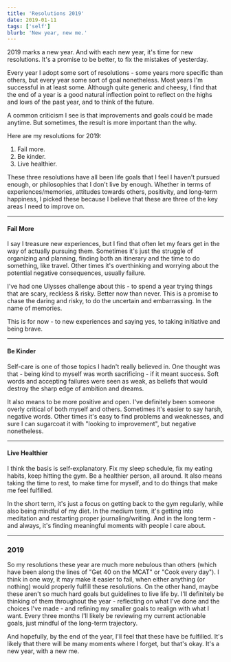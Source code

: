 ```yaml
---
title: 'Resolutions 2019'
date: 2019-01-11
tags: ['self']
blurb: 'New year, new me.'
---
```


2019 marks a new year. And with each new year, it's time for new resolutions. It's a promise to be better, to fix the mistakes of yesterday.

Every year I adopt some sort of resolutions - some years more specific than others, but every year some sort of goal nonetheless. Most years I'm successful in at least some. Although quite generic and cheesy, I find that the end of a year is a good natural inflection point to reflect on the highs and lows of the past year, and to think of the future.

A common criticism I see is that improvements and goals could be made anytime. But sometimes, the result is more important than the why.

Here are my resolutions for 2019:

1. Fail more.
2. Be kinder.
3. Live healthier.

These three resolutions have all been life goals that I feel I haven't pursued enough, or philosophies that I don't live by enough. Whether in terms of experiences/memories, attitudes towards others, positivity, and long-term happiness, I picked these because I believe that these are three of the key areas I need to improve on.

---

#### Fail More

I say I treasure new experiences, but I find that often let my fears get in the way of actually pursuing them. Sometimes it's just the struggle of organizing and planning, finding both an itinerary and the time to do something, like travel. Other times it's overthinking and worrying about the potential negative consequences, usually failure.

I've had one Ulysses challenge about this - to spend a year trying things that are scary, reckless & risky. Better now than never. This is a promise to chase the daring and risky, to do the uncertain and embarrassing. In the name of memories.

This is for now - to new experiences and saying yes, to taking initiative and being brave.

---

#### Be Kinder

Self-care is one of those topics I hadn't really believed in. One thought was that - being kind to myself was worth sacrificing - if it meant success. Soft words and accepting failures were seen as weak, as beliefs that would destroy the sharp edge of ambition and dreams.

It also means to be more positive and open. I've definitely been someone overly critical of both myself and others. Sometimes it's easier to say harsh, negative words. Other times it's easy to find problems and weaknesses, and sure I can sugarcoat it with "looking to improvement", but negative nonetheless.

---

#### Live Healthier

I think the basis is self-explanatory. Fix my sleep schedule, fix my eating habits, keep hitting the gym. Be a healthier person, all around. It also means taking the time to rest, to make time for myself, and to do things that make me feel fulfilled.

In the short term, it's just a focus on getting back to the gym regularly, while also being mindful of my diet. In the medium term, it's getting into meditation and restarting proper journaling/writing. And in the long term - and always, it's finding meaningful moments with people I care about.

---

### 2019

So my resolutions these year are much more nebulous than others (which have been along the lines of "Get 40 on the MCAT" or "Cook every day"). I think in one way, it may make it easier to fail, when either anything (or nothing) would properly fulfill these resolutions. On the other hand, maybe these aren't so much hard goals but guidelines to live life by. I'll definitely be thinking of them throughout the year - reflecting on what I've done and the choices I've made - and refining my smaller goals to realign with what I want. Every three months I'll likely be reviewing my current actionable goals, just mindful of the long-term trajectory.

And hopefully, by the end of the year, I'll feel that these have be fulfilled. It's likely that there will be many moments where I forget, but that's okay. It's a new year, with a new me.
